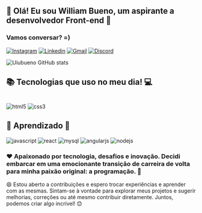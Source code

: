 ## 👋 Olá! Eu sou William Bueno, um aspirante a desenvolvedor Front-end 👋

### Vamos conversar? =)

[![Instagram](https://img.shields.io/badge/Instagram-E4405F?style=for-the-badge&logo=instagram&logoColor=white)](https://www.instagram.com/will_bueno3)
[![Linkedin](https://img.shields.io/badge/LinkedIn-0077B5?style=for-the-badge&logo=linkedin&logoColor=white)](https://www.linkedin.com/in/william-bueno-peixoto/)
[![Gmail](https://img.shields.io/badge/Gmail-D14836?style=for-the-badge&logo=gmail&logoColor=white)](mailto:contatowillbuenoo@gmail.com)
[![Discord](https://img.shields.io/badge/Discord-7289DA?style=for-the-badge&logo=discord&logoColor=white)](https://discord.gg/2G3QM5YmHW)

![Uiubueno GitHub stats](https://github-readme-stats.vercel.app/api?username=uiubueno&show_icons=true&theme=synthwave)

## 📚 Tecnologias que uso no meu dia! 💻

<div style="display: inline_block"><br/>
  <img align="center" alt="html5" src="https://img.shields.io/badge/HTML5-E34F26?style=for-the-badge&logo=html5&logoColor=white" />
    <img align="center" alt="css3" src="https://img.shields.io/badge/CSS3-1572B6?style=for-the-badge&logo=css3&logoColor=white" />
</div>

## 🔨  Aprendizado 👷

<div>
      <img align="center" alt="javascript" src="https://img.shields.io/badge/JavaScript-F7DF1E?style=for-the-badge&logo=javascript&logoColor=black" />
    <img align="center" alt="react" src="https://img.shields.io/badge/React-20232A?style=for-the-badge&logo=react&logoColor=61DAFB" />
      <img align="center" alt="mysql" src="https://img.shields.io/badge/MySQL-00000F?style=for-the-badge&logo=mysql&logoColor=white" />
        <img align="center" alt="angularjs" src="https://img.shields.io/badge/AngularJS-E23237?style=for-the-badge&logo=angularjs&logoColor=white" />
        <img align="center" alt="nodejs" src="https://img.shields.io/badge/Node.js-43853D?style=for-the-badge&logo=node.js&logoColor=white" />
  
</div>


### ♥️  Apaixonado por tecnologia, desafios e inovação. Decidi embarcar em uma emocionante transição de carreira de volta para minha paixão original: a programação. 👾

😄 Estou aberto a contribuições e espero trocar experiências e aprender com as mesmas. Sintam-se à vontade para explorar meus projetos e sugerir melhorias, correções ou até mesmo contribuir diretamente. Juntos, podemos criar algo incrível! 😊

